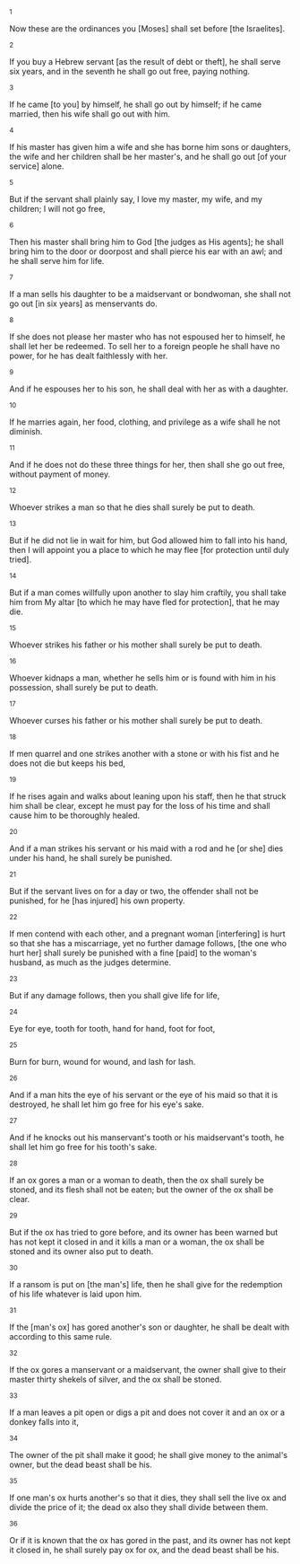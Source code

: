 <sup>1</sup> 

Now these are the ordinances you [Moses] shall set before [the Israelites]. 

<sup>2</sup> 

If you buy a Hebrew servant [as the result of debt or theft], he shall serve six years, and in the seventh he shall go out free, paying nothing. 

<sup>3</sup> 

If he came [to you] by himself, he shall go out by himself; if he came married, then his wife shall go out with him. 

<sup>4</sup> 

If his master has given him a wife and she has borne him sons or daughters, the wife and her children shall be her master's, and he shall go out [of your service] alone. 

<sup>5</sup> 

But if the servant shall plainly say, I love my master, my wife, and my children; I will not go free, 

<sup>6</sup> 

Then his master shall bring him to God [the judges as His agents]; he shall bring him to the door or doorpost and shall pierce his ear with an awl; and he shall serve him for life. 

<sup>7</sup> 

If a man sells his daughter to be a maidservant or bondwoman, she shall not go out [in six years] as menservants do. 

<sup>8</sup> 

If she does not please her master who has not espoused her to himself, he shall let her be redeemed. To sell her to a foreign people he shall have no power, for he has dealt faithlessly with her. 

<sup>9</sup> 

And if he espouses her to his son, he shall deal with her as with a daughter. 

<sup>10</sup> 

If he marries again, her food, clothing, and privilege as a wife shall he not diminish. 

<sup>11</sup> 

And if he does not do these three things for her, then shall she go out free, without payment of money. 

<sup>12</sup> 

Whoever strikes a man so that he dies shall surely be put to death. 

<sup>13</sup> 

But if he did not lie in wait for him, but God allowed him to fall into his hand, then I will appoint you a place to which he may flee [for protection until duly tried]. 

<sup>14</sup> 

But if a man comes willfully upon another to slay him craftily, you shall take him from My altar [to which he may have fled for protection], that he may die. 

<sup>15</sup> 

Whoever strikes his father or his mother shall surely be put to death. 

<sup>16</sup> 

Whoever kidnaps a man, whether he sells him or is found with him in his possession, shall surely be put to death. 

<sup>17</sup> 

Whoever curses his father or his mother shall surely be put to death. 

<sup>18</sup> 

If men quarrel and one strikes another with a stone or with his fist and he does not die but keeps his bed, 

<sup>19</sup> 

If he rises again and walks about leaning upon his staff, then he that struck him shall be clear, except he must pay for the loss of his time and shall cause him to be thoroughly healed. 

<sup>20</sup> 

And if a man strikes his servant or his maid with a rod and he [or she] dies under his hand, he shall surely be punished. 

<sup>21</sup> 

But if the servant lives on for a day or two, the offender shall not be punished, for he [has injured] his own property. 

<sup>22</sup> 

If men contend with each other, and a pregnant woman [interfering] is hurt so that she has a miscarriage, yet no further damage follows, [the one who hurt her] shall surely be punished with a fine [paid] to the woman's husband, as much as the judges determine. 

<sup>23</sup> 

But if any damage follows, then you shall give life for life, 

<sup>24</sup> 

Eye for eye, tooth for tooth, hand for hand, foot for foot, 

<sup>25</sup> 

Burn for burn, wound for wound, and lash for lash. 

<sup>26</sup> 

And if a man hits the eye of his servant or the eye of his maid so that it is destroyed, he shall let him go free for his eye's sake. 

<sup>27</sup> 

And if he knocks out his manservant's tooth or his maidservant's tooth, he shall let him go free for his tooth's sake. 

<sup>28</sup> 

If an ox gores a man or a woman to death, then the ox shall surely be stoned, and its flesh shall not be eaten; but the owner of the ox shall be clear. 

<sup>29</sup> 

But if the ox has tried to gore before, and its owner has been warned but has not kept it closed in and it kills a man or a woman, the ox shall be stoned and its owner also put to death. 

<sup>30</sup> 

If a ransom is put on [the man's] life, then he shall give for the redemption of his life whatever is laid upon him. 

<sup>31</sup> 

If the [man's ox] has gored another's son or daughter, he shall be dealt with according to this same rule. 

<sup>32</sup> 

If the ox gores a manservant or a maidservant, the owner shall give to their master thirty shekels of silver, and the ox shall be stoned. 

<sup>33</sup> 

If a man leaves a pit open or digs a pit and does not cover it and an ox or a donkey falls into it, 

<sup>34</sup> 

The owner of the pit shall make it good; he shall give money to the animal's owner, but the dead beast shall be his. 

<sup>35</sup> 

If one man's ox hurts another's so that it dies, they shall sell the live ox and divide the price of it; the dead ox also they shall divide between them. 

<sup>36</sup> 

Or if it is known that the ox has gored in the past, and its owner has not kept it closed in, he shall surely pay ox for ox, and the dead beast shall be his.